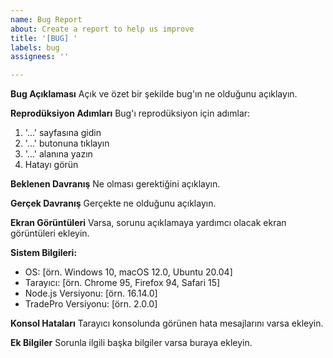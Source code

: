 ```yaml
---
name: Bug Report
about: Create a report to help us improve
title: '[BUG] '
labels: bug
assignees: ''

---
```


**Bug Açıklaması**
Açık ve özet bir şekilde bug'ın ne olduğunu açıklayın.

**Reprodüksiyon Adımları**
Bug'ı reprodüksiyon için adımlar:
1. '...' sayfasına gidin
2. '...' butonuna tıklayın
3. '...' alanına yazın
4. Hatayı görün

**Beklenen Davranış**
Ne olması gerektiğini açıklayın.

**Gerçek Davranış**
Gerçekte ne olduğunu açıklayın.

**Ekran Görüntüleri**
Varsa, sorunu açıklamaya yardımcı olacak ekran görüntüleri ekleyin.

**Sistem Bilgileri:**
 - OS: [örn. Windows 10, macOS 12.0, Ubuntu 20.04]
 - Tarayıcı: [örn. Chrome 95, Firefox 94, Safari 15]
 - Node.js Versiyonu: [örn. 16.14.0]
 - TradePro Versiyonu: [örn. 2.0.0]

**Konsol Hataları**
Tarayıcı konsolunda görünen hata mesajlarını varsa ekleyin.

**Ek Bilgiler**
Sorunla ilgili başka bilgiler varsa buraya ekleyin.

